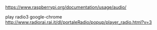 https://www.raspberrypi.org/documentation/usage/audio/

play radio3
google-chrome http://www.radiorai.rai.it/dl/portaleRadio/popup/player_radio.html?v=3

